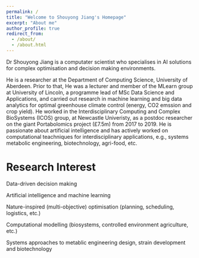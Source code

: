 ```yaml
---
permalink: /
title: "Welcome to Shouyong Jiang's Homepage"
excerpt: "About me"
author_profile: true
redirect_from: 
  - /about/
  - /about.html
---
```


Dr Shouyong Jiang is a computater scientist who specialises in AI solutions for complex optimisation and decision making environments. 

He is a researcher at the Department of Computing Science, University of Aberdeen. Prior to that, He was a lecturer and member of the MLearn group at University of Lincoln, a programme lead of MSc Data Science and Applications, and carried out research in machine learning and big data analytics for optimal greenhouse climate control (energy, CO2 emssion and crop yield). He worked in the Interdisciplinary Computing and Complex BioSystems (ICOS) group, at Newcastle Univeristy, as a postdoc researcher on the giant Portabolomics project (£7.5m) from 2017 to 2019. He is passionate about artificial intelligence and has actively worked on computational teachniques for interdisciplinary applications, e.g., systems metabolic engineering, biotechnology, agri-food, etc.



Research Interest
======
Data-driven decision making

Artificial intelligence and machine learning

Nature-inspired (multi-objective) optimisation (planning, scheduling, logistics, etc.)

Computational modelling (biosystems, controlled environment agriculture, etc.)

Systems approaches to metablic engineering design, strain development and biotechnology

